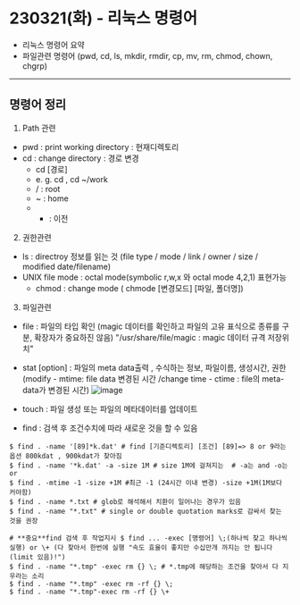 # 230321(화) - 리눅스 명령어
- 리눅스 명령어 요약
- 파일관련 명령어 (pwd, cd, ls, mkdir, rmdir, cp, mv, rm, chmod, chown, chgrp)



---

## 명령어 정리
1. Path 관련
- pwd :  print working directory : 현재디렉토리
- cd : change directory : 경로 변경
    - cd [경로]
    - e. g. cd , cd ~/work
    - / : root
    - ~ : home
    - - : 이전

2. 권한관련
-  ls : directroy 정보를 읽는 것 (file type / mode / link / owner / size / modified date/filename)
-  UNIX file mode : octal mode(symbolic r,w,x 와 octal mode 4,2,1) 표현가능
    - chmod : change mode ( chmode [변경모드] [파일, 폴더명])

3. 파일관련
- file <file> : 파일의 타입 확인 (magic 데이터를 확인하고 파일의 고유 표식으로 종류를 구분, 확장자가 중요하진 않음) "/usr/share/file/magic : magic 데이터 규격 저장위치"
- stat [option] <file> : 파일의 meta data출력 , 수식하는 정보, 파일이름, 생성시간, 권한 (modify - mtime: file data 변경된 시간 /change time - ctime : file의 meta-data가 변경된 시간)
![image](https://user-images.githubusercontent.com/125112464/226541913-ebec5689-4260-4a2b-8eff-d5b045d86b66.png)

- touch : 파일 생성 또는 파일의 메타데이터를 업데이트
- find : 검색 후 조건수치에 따라 새로운 것을 할 수 있음

```shell
$ find . -name '[89]*k.dat' # find [기준디렉토리] [조건] [89]=> 8 or 9라는 옵션 800kdat , 900kdat가 찾아짐
$ find . -name '*k.dat' -a -size 1M # size 1M에 걸쳐지는  # -a는 and -o는 or
$ find . -mtime -1 -size +1M #최근 -1 (24시간 이내 변경) -size +1M(1M보다 커야함)
$ find . -name *.txt # glob로 해석해서 치환이 일어나는 경우가 있음
$ find . -name "*.txt" # single or double quotation marks로 감싸서 찾는 것을 권장

# **중요**find 검색 후 작업지시 $ find ... -exec [명령어] \;(하나씩 찾고 하나씩 실행) or \+ (다 찾아서 한번에 실행 "속도 효율이 좋지만 수십만개 까지는 안 됩니다(limit 있음)!")
$ find . -name "*.tmp" -exec rm {} \; # *.tmp에 해당하는 조건을 찾아서 다 지우라는 소리
$ find . -name "*.tmp" -exec rm -rf {} \; 
$ find . -name "*.tmp"-exec rm -rf {} \+
```


